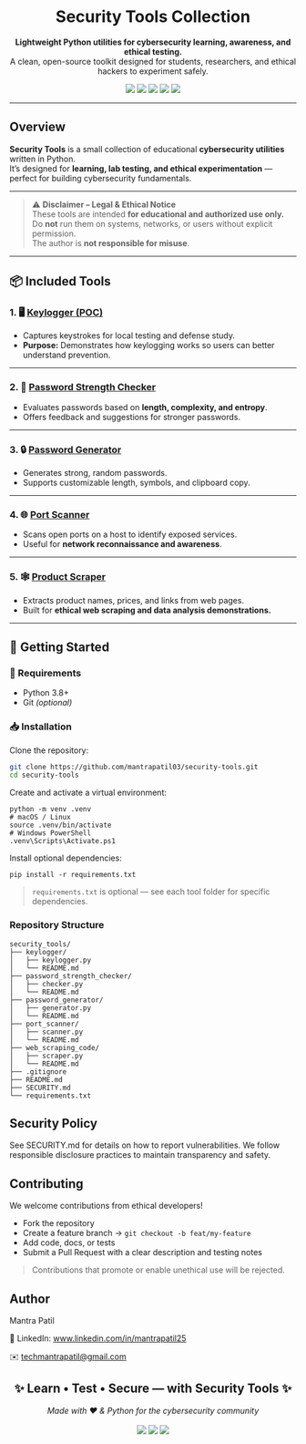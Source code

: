 <h1 align="center">Security Tools Collection</h1>

<p align="center">
  <b>Lightweight Python utilities for cybersecurity learning, awareness, and ethical testing.</b><br>
  A clean, open-source toolkit designed for students, researchers, and ethical hackers to experiment safely.
</p>

<p align="center">
  <a href="https://www.python.org/"><img src="https://img.shields.io/badge/Python-3.8+-blue?style=for-the-badge&logo=python"></a>
  <a href="https://github.com/mantrapatil03/security-tools/stargazers"><img src="https://img.shields.io/github/stars/mantrapatil03/security-tools?style=for-the-badge&logo=github"></a>
  <a href="https://github.com/mantrapatil03/security-tools"><img src="https://img.shields.io/badge/Repo-Security_Tools-black?style=for-the-badge&logo=github"></a>
  <a href="https://www.linkedin.com/in/mantrapatil25"><img src="https://img.shields.io/badge/Connect-LinkedIn-0A66C2?style=for-the-badge&logo=linkedin"></a>
  <img src="https://img.shields.io/badge/License-MIT-yellow?style=for-the-badge">
</p>

---

## Overview

**Security Tools** is a small collection of educational **cybersecurity utilities** written in Python.  
It’s designed for **learning, lab testing, and ethical experimentation** — perfect for building cybersecurity fundamentals.

---

> ⚠️ **Disclaimer – Legal & Ethical Notice**  
> These tools are intended **for educational and authorized use only.**  
> Do **not** run them on systems, networks, or users without explicit permission.  
> The author is **not responsible for misuse**.

---

## 📦 Included Tools

### 1. 🖥️ **[Keylogger (POC)](keylogger/)**
- Captures keystrokes for local testing and defense study.  
- **Purpose:** Demonstrates how keylogging works so users can better understand prevention.

---

### 2. 🔑 **[Password Strength Checker](password_strength_checker/)**
- Evaluates passwords based on **length, complexity, and entropy**.  
- Offers feedback and suggestions for stronger passwords.

---

### 3. 🔒 **[Password Generator](password_generator/)**
- Generates strong, random passwords.  
- Supports customizable length, symbols, and clipboard copy.

---

### 4. 🌐 **[Port Scanner](port_scanner/)**
- Scans open ports on a host to identify exposed services.  
- Useful for **network reconnaissance and awareness**.

---

### 5. 🕸️ **[Product Scraper](web_scraping_code/)**
- Extracts product names, prices, and links from web pages.  
- Built for **ethical web scraping and data analysis demonstrations.**

---

## 🚀 Getting Started

### 🧰 Requirements
- Python 3.8+
- Git *(optional)*

### 📥 Installation

Clone the repository:
```bash
git clone https://github.com/mantrapatil03/security-tools.git
cd security-tools
```

Create and activate a virtual environment:
```
python -m venv .venv
# macOS / Linux
source .venv/bin/activate
# Windows PowerShell
.venv\Scripts\Activate.ps1
```

Install optional dependencies:
```
pip install -r requirements.txt
```
>`requirements.txt` is optional — see each tool folder for specific dependencies.

### Repository Structure
```
security_tools/
├── keylogger/
│   ├── keylogger.py
│   └── README.md
├── password_strength_checker/
│   ├── checker.py
│   └── README.md
├── password_generator/
│   ├── generator.py
│   └── README.md
├── port_scanner/
│   ├── scanner.py
│   └── README.md
├── web_scraping_code/
│   ├── scraper.py
│   └── README.md
├── .gitignore
├── README.md
├── SECURITY.md
└── requirements.txt
```

## Security Policy

See SECURITY.md
 for details on how to report vulnerabilities.
We follow responsible disclosure practices to maintain transparency and safety.

## Contributing

We welcome contributions from ethical developers!
- Fork the repository
- Create a feature branch → `git checkout -b feat/my-feature`
- Add code, docs, or tests
- Submit a Pull Request with a clear description and testing notes
>Contributions that promote or enable unethical use will be rejected.

## Author
Mantra Patil

💼 LinkedIn: www.linkedin.com/in/mantrapatil25

✉️ techmantrapatil@gmail.com

<h2 align="center">✨ Learn • Test • Secure — with <b>Security Tools</b> ✨</h2> <p align="center"> <i>Made with ❤️ & Python for the cybersecurity community</i><br><br> <img src="https://img.shields.io/badge/Keep%20Learning-Cybersecurity-blue?style=for-the-badge&logo=graduation-cap"> <img src="https://img.shields.io/badge/Give%20a%20Star-⭐-brightgreen?style=for-the-badge&logo=github"> <img src="https://img.shields.io/badge/Open--Source-Contributions%20Welcome-orange?style=for-the-badge&logo=open-source-initiative"> </p> 

